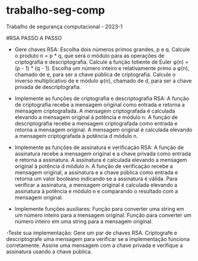 # trabalho-seg-comp
Trabalho de segurança computacional - 2023-1

#RSA PASSO A PASSO
- Gere chaves RSA:
     Escolha dois números primos grandes, p e q.
     Calcule o produto n = p * q, que será o módulo para as operações de criptografia e descriptografia.
     Calcule a função totiente de Euler φ(n) = (p - 1) * (q - 1).
     Escolha um número inteiro e relativamente primo a φ(n), chamado de e, para ser a chave pública de criptografia.
     Calcule o inverso multiplicativo de e módulo φ(n), chamado de d, para ser a chave privada de descriptografia.

- Implemente as funções de criptografia e descriptografia RSA:
     A função de criptografia recebe a mensagem original como entrada e retorna a mensagem criptografada.
     A mensagem criptografada é calculada elevando a mensagem original à potência e módulo n.
     A função de descriptografia recebe a mensagem criptografada como entrada e retorna a mensagem original.
     A mensagem original é calculada elevando a mensagem criptografada à potência d módulo n.

- Implemente as funções de assinatura e verificação RSA:
     A função de assinatura recebe a mensagem original e a chave privada como entrada e retorna a assinatura.
     A assinatura é calculada elevando a mensagem original à potência d módulo n.
     A função de verificação recebe a mensagem original, a assinatura e a chave pública como entrada e retorna um valor booleano indicando se a assinatura é válida.
     Para verificar a assinatura, a mensagem original é calculada elevando a assinatura à potência e módulo n e comparando o resultado com a mensagem original.

- Implemente funções auxiliares:
     Função para converter uma string em um número inteiro para a mensagem original.
     Função para converter um número inteiro em uma string para a mensagem original.

 -Teste sua implementação:
     Gere um par de chaves RSA.
     Criptografe e descriptografe uma mensagem para verificar se a implementação funciona corretamente.
     Assine uma mensagem com a chave privada e verifique a assinatura usando a chave pública.
